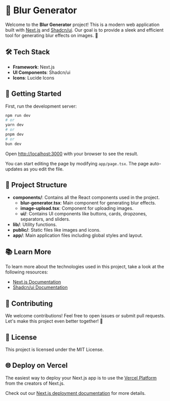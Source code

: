 # 🌟 Blur Generator

Welcome to the **Blur Generator** project! This is a modern web application built with [Next.js](https://nextjs.org) and [Shadcn/ui](https://shadcn.dev). Our goal is to provide a sleek and efficient tool for generating blur effects on images. 🚀

## 🛠️ Tech Stack

- **Framework**: Next.js
- **UI Components**: Shadcn/ui
- **Icons**: Lucide Icons

## 🚀 Getting Started

First, run the development server:

```bash
npm run dev
# or
yarn dev
# or
pnpm dev
# or
bun dev
```

Open [http://localhost:3000](http://localhost:3000) with your browser to see the result.

You can start editing the page by modifying `app/page.tsx`. The page auto-updates as you edit the file.

## 📂 Project Structure

- **components/**: Contains all the React components used in the project.
  - **blur-generator.tsx**: Main component for generating blur effects.
  - **image-upload.tsx**: Component for uploading images.
  - **ui/**: Contains UI components like buttons, cards, dropzones, separators, and sliders.
- **lib/**: Utility functions.
- **public/**: Static files like images and icons.
- **app/**: Main application files including global styles and layout.

## 📚 Learn More

To learn more about the technologies used in this project, take a look at the following resources:

- [Next.js Documentation](https://nextjs.org/docs)
- [Shadcn/ui Documentation](https://shadcn.dev/docs)

## 🎉 Contributing

We welcome contributions! Feel free to open issues or submit pull requests. Let's make this project even better together! 💪

## 📄 License

This project is licensed under the MIT License.

## 🌐 Deploy on Vercel

The easiest way to deploy your Next.js app is to use the [Vercel Platform](https://vercel.com) from the creators of Next.js.

Check out our [Next.js deployment documentation](https://nextjs.org/docs/deployment) for more details.
